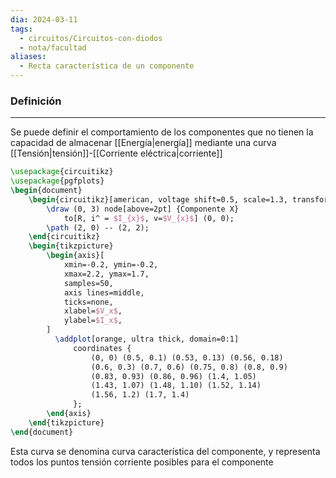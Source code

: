 ```yaml
---
dia: 2024-03-11
tags:
  - circuitos/Circuitos-con-diodos
  - nota/facultad
aliases:
  - Recta característica de un componente
---
```

### Definición
---
Se puede definir el comportamiento de los componentes que no tienen la capacidad de almacenar [[Energía|energía]] mediante una curva [[Tensión|tensión]]-[[Corriente eléctrica|corriente]] 

```tikz
\usepackage{circuitikz} 
\usepackage{pgfplots}
\begin{document} 
	\begin{circuitikz}[american, voltage shift=0.5, scale=1.3, transform shape, thick]
		\draw (0, 3) node[above=2pt] {Componente X} 
			to[R, i^ = $I_{x}$, v=$V_{x}$] (0, 0);
		\path (2, 0) -- (2, 2);
	\end{circuitikz}
	\begin{tikzpicture}
		\begin{axis}[
			xmin=-0.2, ymin=-0.2,
			xmax=2.2, ymax=1.7, 
			samples=50,
			axis lines=middle,
			ticks=none,
			xlabel=$V_x$,
			ylabel=$I_x$,
		]
		  \addplot[orange, ultra thick, domain=0:1] 
			  coordinates { 
				  (0, 0) (0.5, 0.1) (0.53, 0.13) (0.56, 0.18)
				  (0.6, 0.3) (0.7, 0.6) (0.75, 0.8) (0.8, 0.9)
				  (0.83, 0.93) (0.86, 0.96) (1.4, 1.05)
				  (1.43, 1.07) (1.48, 1.10) (1.52, 1.14)
				  (1.56, 1.2) (1.7, 1.4)
			  };
		\end{axis}
	\end{tikzpicture}
\end{document}
```

Esta curva se denomina curva característica del componente, y representa todos los puntos tensión corriente posibles para el componente